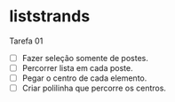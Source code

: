 # liststrands

Tarefa 01
- [ ] Fazer seleção somente de postes.
- [ ] Percorrer lista em cada poste.
- [ ] Pegar o centro de cada elemento.
- [ ] Criar polilinha que percorre os centros.
